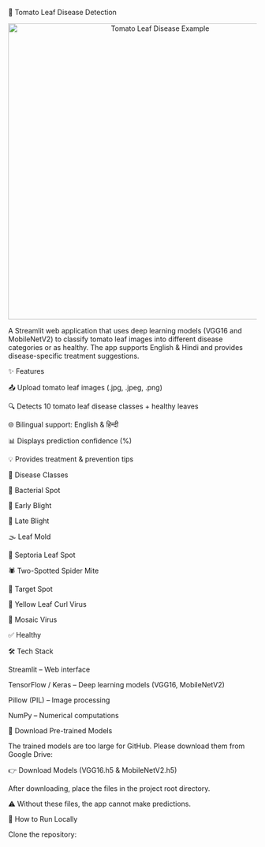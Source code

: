 🍅 Tomato Leaf Disease Detection
<p align="center"> <img src="https://media.springernature.com/lw685/springer-static/image/art%3A10.1007%2Fs41348-022-00608-5/MediaObjects/41348_2022_608_Fig1_HTML.jpg" alt="Tomato Leaf Disease Example" width="600"> </p>

A Streamlit web application that uses deep learning models (VGG16 and MobileNetV2) to classify tomato leaf images into different disease categories or as healthy.
The app supports English & Hindi and provides disease-specific treatment suggestions.

✨ Features

📤 Upload tomato leaf images (.jpg, .jpeg, .png)

🔍 Detects 10 tomato leaf disease classes + healthy leaves

🌐 Bilingual support: English & हिन्दी

📊 Displays prediction confidence (%)

💡 Provides treatment & prevention tips

🧪 Disease Classes

🦠 Bacterial Spot

🍂 Early Blight

🍁 Late Blight

🌫️ Leaf Mold

🔴 Septoria Leaf Spot

🕷️ Two-Spotted Spider Mite

🎯 Target Spot

🍃 Yellow Leaf Curl Virus

🧩 Mosaic Virus

✅ Healthy

🛠️ Tech Stack

Streamlit – Web interface

TensorFlow / Keras – Deep learning models (VGG16, MobileNetV2)

Pillow (PIL) – Image processing

NumPy – Numerical computations

🔽 Download Pre-trained Models

The trained models are too large for GitHub. Please download them from Google Drive:

👉 Download Models (VGG16.h5 & MobileNetV2.h5)

After downloading, place the files in the project root directory.

⚠️ Without these files, the app cannot make predictions.

🚀 How to Run Locally

Clone the repository:
